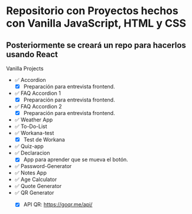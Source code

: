 # Repositorio con Proyectos hechos con Vanilla JavaScript, HTML y CSS
## Posteriormente se creará un repo para hacerlos usando React

Vanilla Projects

- ✅ Accordion
  - [x] Preparación para entrevista frontend.
- ✅ FAQ Accordion 1
  - [x] Preparación para entrevista frontend.
- ✅ FAQ Accordion 2
  - [x] Preparación para entrevista frontend.
- ✅ Weather App
- ✅ To-Do-List
- ✅ Workana-test
  - [x] Test de Workana
- ✅ Quiz-app
- ✅ Declaracion
  - [x] App para aprender que se mueva el botón.
- ✅ Password-Generator
- ✅ Notes App
- ✅ Age Calculator
- ✅ Quote Generator
- ✅ QR Generator
  - [x] API QR: https://goqr.me/api/

